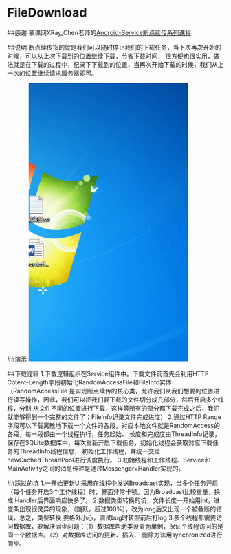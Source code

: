 #  FileDownload
##感谢 慕课网XRay_Chen老师的[Android-Service断点续传系列课程](http://www.imooc.com/u/1395824/courses?sort=publish)

##说明
	断点续传指的就是我们可以随时停止我们的下载任务，当下次再次开始的时候，可以从上次下载到的位置继续下载，节省下载时间，
	很方便也很实用，做法就是在下载的过程中，纪录下下载到的位置，当再次开始下载的时候，我们从上一次的位置继续请求服务器即可。

##演示
  ![](https://github.com/busySnail/FileDownload/blob/master/resource/demo.gif)

##下载逻辑
	1.下载逻辑组织在Service组件中。下载文件前首先会利用HTTP Cotent-Length字段初始化RandomAccessFile和FileInfo实体（RandomAccessFile
	是实现断点续传的核心类，允许我们从我们想要的位置进行读写操作，因此，我们可以把我们要下载的文件切分成几部分，然后开启多个线程，分别
	从文件不同的位置进行下载，这样等所有的部分都下载完成之后，我们就能够得到一个完整的文件了；FileInfo记录文件完成进度）
	2.通过HTTP Range字段可以下载离散地下载一个文件的各段，对应本地文件就是RandomAccess的各段，每一段都由一个线程执行，任务起始、
	长度和完成度由ThreadInfo记录，保存在SQLite数据库中，每次重新开启下载任务，初始化线程会获取对应下载任务的ThreadInfo线程信息，
	初始化工作线程，并统一交给newCachedThreadPool进行调度执行。
	3.初始线程和工作线程、Service和MainActivity之间的消息传递是通过Messenger+Handler实现的。

##踩过的坑
	1.一开始更新UI采用在线程中发送Broadcast实现，当多个任务开启（每个任务开启3个工作线程）时，界面非常卡顿。因为Broadcast比较重量，换成
	Handler后界面响应快多了。
	2.数据类型转换的坑，文件长度一开始用int，进度条出现很灵异的现象，（跳跃，超过100%），改为long后又出现一个被截断的错误，总之，类型转换
	要格外小心，调试bug时转型前后打log
	3.多个线程都需要访问数据库，要解决同步问题：（1）数据库帮助类设置为单例，保证个线程访问的是同一个数据库。（2）对数据库访问的更新、插入、
	删除方法用synchronized进行同步。
